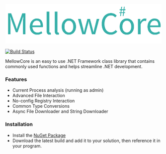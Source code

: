 ![MellowCore](Branding/Logo.png)

[![Build Status](https://dev.azure.com/nickdaria/MellowCore/_apis/build/status/nickdaria.MellowCore?branchName=master)](https://dev.azure.com/nickdaria/MellowCore/_build/latest?definitionId=1&branchName=master)


MellowCore is an easy to use .NET Framework class library that contains commonly used functions and helps streamline .NET development.

### Features
  - Current Process analysis (running as admin)
  - Advanced File Interaction
  - No-config Registry Interaction
  - Common Type Conversions
  - Async File Downloader and String Downloader

### Installation

  - Install the [NuGet Package](https://www.nuget.org/packages/MellowCore/)
  - Download the latest build and add it to your solution, then reference it in your program.
